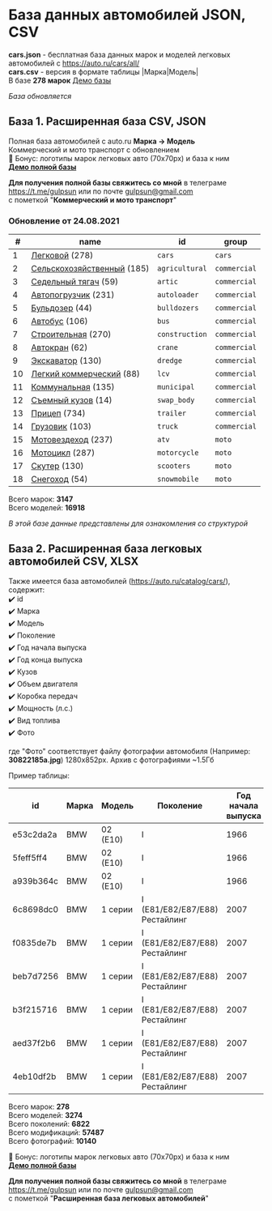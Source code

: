 # База данных автомобилей JSON, CSV
**cars.json** - бесплатная база данных марок и моделей легковых автомобилей с https://auto.ru/cars/all/  
**cars.csv** - версия в формате таблицы |Марка|Модель|  
В базе **278 марок**
[Демо базы](https://blanzh.github.io/carsBase/)

_База обновляется_
## База 1. Расширенная база CSV, JSON
Полная база автомобилей с auto.ru **Марка -> Модель**  
Коммерческий и мото транспорт с обновлением   
🎁 Бонус: логотипы марок легковых авто (70x70px) и база к ним  
**[Демо полной базы](https://blanzh.github.io/carsBase/parserAutoRu-master.zip)**

**Для получения полной базы свяжитесь со мной** в телеграме https://t.me/gulpsun или по почте gulpsun@gmail.com  
с пометкой "**Коммерческий и мото транспорт**"

### Обновление от 24.08.2021
|#|name|id|group|
|---|---|---|---|
|1|[Легковой](https://auto.ru/cars/all/) (278)|`cars`|`cars`|
|2|[Сельскохозяйственный](https://auto.ru/agricultural/all/) (185)|`agricultural`|`commercial`|
|3|[Седельный тягач](https://auto.ru/artic/all/) (59)|`artic`|`commercial`|
|4|[Автопогрузчик](https://auto.ru/autoloader/all/) (231)|`autoloader`|`commercial`|
|5|[Бульдозер](https://auto.ru/bulldozers/all/) (44)|`bulldozers`|`commercial`|
|6|[Автобус](https://auto.ru/bus/all/) (106)|`bus`|`commercial`|
|7|[Строительная](https://auto.ru/construction/all/) (270)|`construction`|`commercial`|
|8|[Автокран](https://auto.ru/crane/all/) (62)|`crane`|`commercial`|
|9|[Экскаватор](https://auto.ru/dredge/all/) (130)|`dredge`|`commercial`|
|10|[Легкий коммерческий](https://auto.ru/lcv/all/) (88)|`lcv`|`commercial`|
|11|[Коммунальная](https://auto.ru/municipal/all/) (135)|`municipal`|`commercial`|
|12|[Съемный кузов](https://auto.ru/swap_body/all/) (14)|`swap_body`|`commercial`|
|13|[Прицеп](https://auto.ru/trailer/all/) (734)|`trailer`|`commercial`|
|14|[Грузовик](https://auto.ru/truck/all/) (103)|`truck`|`commercial`|
|15|[Мотовездеход](https://auto.ru/atv/all/) (237)|`atv`|`moto`|
|16|[Мотоцикл](https://auto.ru/motorcycle/all/) (287)|`motorcycle`|`moto`|
|17|[Скутер](https://auto.ru/scooters/all/) (130)|`scooters`|`moto`|
|18|[Снегоход](https://auto.ru/snowmobile/all/) (54)|`snowmobile`|`moto`|

Всего марок: **3147**  
Всего моделей: **16918**


_В этой базе данные представлены для ознакомления со структурой_

## База 2. Расширенная база легковых автомобилей CSV, XLSX
Также имеется база автомобилей (https://auto.ru/catalog/cars/), содержит:  
✔️ id  
✔️ Марка  
✔️ Модель  
✔️ Поколение  
✔️ Год начала выпуска  
✔️ Год конца выпуска  
✔️ Кузов  
✔️ Объем двигателя  
✔️ Коробка передач  
✔️ Мощность (л.с.)  
✔️ Вид топлива  
✔️ Фото  

где "Фото" соответствует файлу фотографии автомобиля (Например: **30822185a.jpg**) 1280x852px. Архив с фотографиями ~1.5Гб 

Пример таблицы:

|id|Марка|Модель|Поколение|Год начала выпуска|Год конца выпуска|Кузов|Объем двигателя|Коробка передач|Мощность (л.с.)|Топливо|Фото|
|---|---|---|---|---|---|---|---|---|---|---|---|
|e53c2da2a|BMW|02 (E10)|I|1966|1977|Хэтчбек 3 дв.|1.8|механика|91|бензин|15477871f|
|5feff5ff4|BMW|02 (E10)|I|1966|1977|Хэтчбек 3 дв.|2.0|механика|132|бензин|15477871f|
|a939b364c|BMW|02 (E10)|I|1966|1977|Хэтчбек 3 дв.|2.0|механика|99|бензин|15477871f|
|6c8698dc0|BMW|1 серии|I (E81/E82/E87/E88) Рестайлинг|2007|2011|Кабриолет|2.0|автомат|143|бензин|5838918c1|
|f0835de7b|BMW|1 серии|I (E81/E82/E87/E88) Рестайлинг|2007|2011|Кабриолет|2.0|автомат|143|дизель|5838918c1|
|beb7d7256|BMW|1 серии|I (E81/E82/E87/E88) Рестайлинг|2007|2011|Кабриолет|2.0|автомат|156|бензин|5838918c1|
|b3f215716|BMW|1 серии|I (E81/E82/E87/E88) Рестайлинг|2007|2011|Кабриолет|2.0|автомат|170|бензин|5838918c1|
|aed37f2b6|BMW|1 серии|I (E81/E82/E87/E88) Рестайлинг|2007|2011|Кабриолет|2.0|автомат|177|дизель|5838918c1|
|4eb10df2b|BMW|1 серии|I (E81/E82/E87/E88) Рестайлинг|2007|2011|Кабриолет|2.0|автомат|204|дизель|5838918c1|

Всего марок: **278**  
Всего моделей: **3274**  
Всего поколений: **6822**  
Всего модификаций: **57487**  
Всего фотографий: **10140**

🎁 Бонус: логотипы марок легковых авто (70x70px) и база к ним  
**[Демо полной базы](https://blanzh.github.io/carsBase/parserAutoRu2-master.zip)**

**Для получения полной базы свяжитесь со мной** в телеграме https://t.me/gulpsun или по почте gulpsun@gmail.com  
с пометкой "**Расширенная база легковых автомобилей**"
